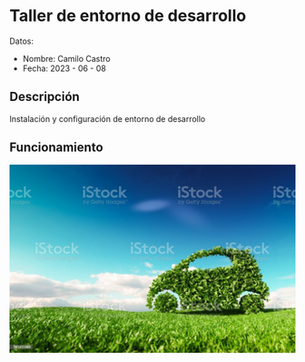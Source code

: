 # Taller de entorno de desarrollo

Datos: 
- Nombre: Camilo Castro
- Fecha: 2023 - 06 - 08
## Descripción 
Instalación y configuración de entorno de desarrollo
## Funcionamiento 
![](TP1/carro.jpg)
